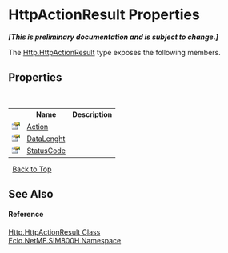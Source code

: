 # HttpActionResult Properties
 _**\[This is preliminary documentation and is subject to change.\]**_

The <a href="T_Eclo_NetMF_SIM800H_Http_HttpActionResult">Http.HttpActionResult</a> type exposes the following members.


## Properties
&nbsp;<table><tr><th></th><th>Name</th><th>Description</th></tr><tr><td>![Public property](media/pubproperty.gif "Public property")</td><td><a href="P_Eclo_NetMF_SIM800H_Http_HttpActionResult_Action">Action</a></td><td /></tr><tr><td>![Public property](media/pubproperty.gif "Public property")</td><td><a href="P_Eclo_NetMF_SIM800H_Http_HttpActionResult_DataLenght">DataLenght</a></td><td /></tr><tr><td>![Public property](media/pubproperty.gif "Public property")</td><td><a href="P_Eclo_NetMF_SIM800H_Http_HttpActionResult_StatusCode">StatusCode</a></td><td /></tr></table>&nbsp;
<a href="#httpactionresult-properties">Back to Top</a>

## See Also


#### Reference
<a href="T_Eclo_NetMF_SIM800H_Http_HttpActionResult">Http.HttpActionResult Class</a><br /><a href="N_Eclo_NetMF_SIM800H">Eclo.NetMF.SIM800H Namespace</a><br />